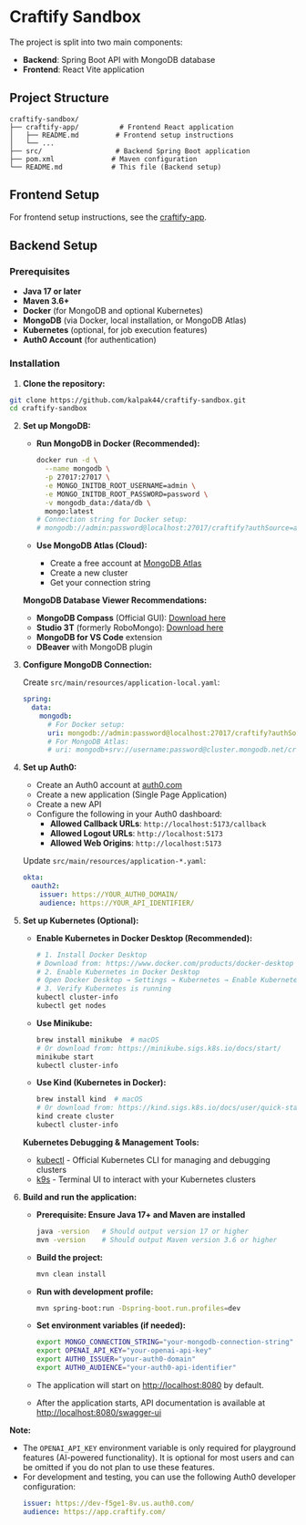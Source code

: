 # Craftify Sandbox

The project is split into two main components:

- **Backend**: Spring Boot API with MongoDB database
- **Frontend**: React Vite application

## Project Structure

```
craftify-sandbox/
├── craftify-app/          # Frontend React application
│   ├── README.md         # Frontend setup instructions
│   └── ...
├── src/                  # Backend Spring Boot application
├── pom.xml              # Maven configuration
└── README.md            # This file (Backend setup)
```

## Frontend Setup

For frontend setup instructions, see the [craftify-app](./craftify-app/README.md).

## Backend Setup

### Prerequisites

- **Java 17 or later**
- **Maven 3.6+**
- **Docker** (for MongoDB and optional Kubernetes)
- **MongoDB** (via Docker, local installation, or MongoDB Atlas)
- **Kubernetes** (optional, for job execution features)
- **Auth0 Account** (for authentication)

### Installation

1. **Clone the repository:**

```bash
git clone https://github.com/kalpak44/craftify-sandbox.git
cd craftify-sandbox
```

2. **Set up MongoDB:**

   - **Run MongoDB in Docker (Recommended):**
     ```bash
     docker run -d \
       --name mongodb \
       -p 27017:27017 \
       -e MONGO_INITDB_ROOT_USERNAME=admin \
       -e MONGO_INITDB_ROOT_PASSWORD=password \
       -v mongodb_data:/data/db \
       mongo:latest
     # Connection string for Docker setup:
     # mongodb://admin:password@localhost:27017/craftify?authSource=admin
     ```


   - **Use MongoDB Atlas (Cloud):**
     - Create a free account at [MongoDB Atlas](https://www.mongodb.com/atlas)
     - Create a new cluster
     - Get your connection string

   **MongoDB Database Viewer Recommendations:**
   - **MongoDB Compass** (Official GUI): [Download here](https://www.mongodb.com/try/download/compass)
   - **Studio 3T** (formerly RoboMongo): [Download here](https://studio3t.com/)
   - **MongoDB for VS Code** extension
   - **DBeaver** with MongoDB plugin

3. **Configure MongoDB Connection:**

   Create `src/main/resources/application-local.yaml`:
   ```yaml
   spring:
     data:
       mongodb:
         # For Docker setup:
         uri: mongodb://admin:password@localhost:27017/craftify?authSource=admin
         # For MongoDB Atlas:
         # uri: mongodb+srv://username:password@cluster.mongodb.net/craftify
   ```

4. **Set up Auth0:**

   - Create an Auth0 account at [auth0.com](https://auth0.com)
   - Create a new application (Single Page Application)
   - Create a new API
   - Configure the following in your Auth0 dashboard:
     - **Allowed Callback URLs**: `http://localhost:5173/callback`
     - **Allowed Logout URLs**: `http://localhost:5173`
     - **Allowed Web Origins**: `http://localhost:5173`

   Update `src/main/resources/application-*.yaml`:
   ```yaml
   okta:
     oauth2:
       issuer: https://YOUR_AUTH0_DOMAIN/
       audience: https://YOUR_API_IDENTIFIER/
   ```

5. **Set up Kubernetes (Optional):**

   - **Enable Kubernetes in Docker Desktop (Recommended):**
     ```bash
     # 1. Install Docker Desktop
     # Download from: https://www.docker.com/products/docker-desktop
     # 2. Enable Kubernetes in Docker Desktop
     # Open Docker Desktop → Settings → Kubernetes → Enable Kubernetes
     # 3. Verify Kubernetes is running
     kubectl cluster-info
     kubectl get nodes
     ```

   - **Use Minikube:**
     ```bash
     brew install minikube  # macOS
     # Or download from: https://minikube.sigs.k8s.io/docs/start/
     minikube start
     kubectl cluster-info
     ```

   - **Use Kind (Kubernetes in Docker):**
     ```bash
     brew install kind  # macOS
     # Or download from: https://kind.sigs.k8s.io/docs/user/quick-start/
     kind create cluster
     kubectl cluster-info
     ```

   **Kubernetes Debugging & Management Tools:**
   - [kubectl](https://kubernetes.io/docs/reference/kubectl/) - Official Kubernetes CLI for managing and debugging clusters
   - [k9s](https://k9scli.io/) - Terminal UI to interact with your Kubernetes clusters

6. **Build and run the application:**

   - **Prerequisite: Ensure Java 17+ and Maven are installed**
     ```bash
     java -version   # Should output version 17 or higher
     mvn -version    # Should output Maven version 3.6 or higher
     ```

   - **Build the project:**
     ```bash
     mvn clean install
     ```

   - **Run with development profile:**
     ```bash
     mvn spring-boot:run -Dspring-boot.run.profiles=dev
     ```

   - **Set environment variables (if needed):**
     ```bash
     export MONGO_CONNECTION_STRING="your-mongodb-connection-string"
     export OPENAI_API_KEY="your-openai-api-key"
     export AUTH0_ISSUER="your-auth0-domain"
     export AUTH0_AUDIENCE="your-auth0-api-identifier"
     ```

   - The application will start on [http://localhost:8080](http://localhost:8080) by default.
   - After the application starts, API documentation is available at [http://localhost:8080/swagger-ui](http://localhost:8080/swagger-ui)

**Note:**
- The `OPENAI_API_KEY` environment variable is only required for playground features (AI-powered functionality). It is optional for most users and can be omitted if you do not plan to use these features.
- For development and testing, you can use the following Auth0 developer configuration:
  ```yaml
  issuer: https://dev-f5ge1-8v.us.auth0.com/
  audience: https://app.craftify.com/
  ```